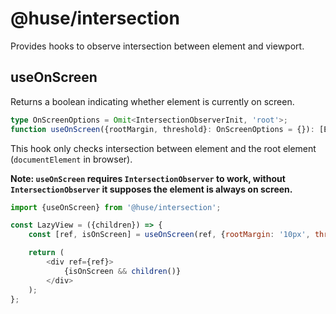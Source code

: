 # @huse/intersection

Provides hooks to observe intersection between element and viewport.

## useOnScreen

Returns a boolean indicating whether element is currently on screen.

```typescript
type OnScreenOptions = Omit<IntersectionObserverInit, 'root'>;
function useOnScreen({rootMargin, threshold}: OnScreenOptions = {}): [EffectRef, boolean];
```

This hook only checks intersection between element and the root element (`documentElement` in browser).

**Note: `useOnScreen` requires `IntersectionObserver` to work, without `IntersectionObserver` it supposes the element is always on screen.**

```javascript
import {useOnScreen} from '@huse/intersection';

const LazyView = ({children}) => {
    const [ref, isOnScreen] = useOnScreen(ref, {rootMargin: '10px', threshold: '30%'});

    return (
        <div ref={ref}>
            {isOnScreen && children()}
        </div>
    );
};
```
